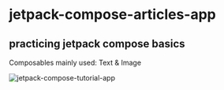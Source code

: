 # jetpack-compose-articles-app

## practicing jetpack compose basics 

Composables mainly used: Text & Image

![jetpack-compose-tutorial-app](https://user-images.githubusercontent.com/85868026/178210919-f63ac726-ceb9-4a4e-bc9b-e2731575a2fa.png)
